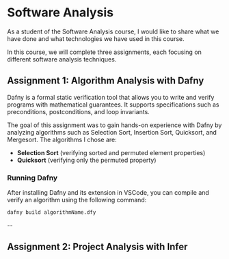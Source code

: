 # Software Analysis

As a student of the Software Analysis course, I would like to share what we have done and what technologies we have used in this course.  

In this course, we will complete three assignments, each focusing on different software analysis techniques.

## Assignment 1: Algorithm Analysis with Dafny

Dafny is a formal static verification tool that allows you to write and verify programs with mathematical guarantees. It supports specifications such as preconditions, postconditions, and loop invariants.  

The goal of this assignment was to gain hands-on experience with Dafny by analyzing algorithms such as Selection Sort, Insertion Sort, Quicksort, and Mergesort. The algorithms I chose are:

- **Selection Sort** (verifying sorted and permuted element properties)  
- **Quicksort** (verifying only the permuted property)  

### Running Dafny

After installing Dafny and its extension in VSCode, you can compile and verify an algorithm using the following command:

```sh
dafny build algorithmName.dfy
```

-- 
## Assignment 2: Project Analysis with Infer

